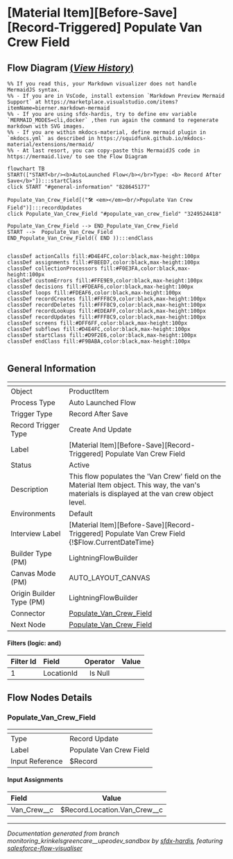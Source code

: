 # [Material Item][Before-Save][Record-Triggered] Populate Van Crew Field

## Flow Diagram [(_View History_)](Material_Item_Before_Save_Record_Triggered_Populate_Van_Crew_Field-history.md)

```mermaid
%% If you read this, your Markdown visualizer does not handle MermaidJS syntax.
%% - If you are in VsCode, install extension `Markdown Preview Mermaid Support` at https://marketplace.visualstudio.com/items?itemName=bierner.markdown-mermaid
%% - If you are using sfdx-hardis, try to define env variable `MERMAID_MODES=cli,docker` ,then run again the command to regenerate markdown with SVG images.
%% - If you are within mkdocs-material, define mermaid plugin in `mkdocs.yml` as described in https://squidfunk.github.io/mkdocs-material/extensions/mermaid/
%% - At last resort, you can copy-paste this MermaidJS code in https://mermaid.live/ to see the Flow Diagram

flowchart TB
START(["START<br/><b>AutoLaunched Flow</b></br>Type: <b> Record After Save</b>"]):::startClass
click START "#general-information" "828645177"

Populate_Van_Crew_Field[("🛠️ <em></em><br/>Populate Van Crew Field")]:::recordUpdates
click Populate_Van_Crew_Field "#populate_van_crew_field" "3249524418"

Populate_Van_Crew_Field --> END_Populate_Van_Crew_Field
START -->  Populate_Van_Crew_Field
END_Populate_Van_Crew_Field(( END )):::endClass


classDef actionCalls fill:#D4E4FC,color:black,max-height:100px
classDef assignments fill:#FBEED7,color:black,max-height:100px
classDef collectionProcessors fill:#F0E3FA,color:black,max-height:100px
classDef customErrors fill:#FFE9E9,color:black,max-height:100px
classDef decisions fill:#FDEAF6,color:black,max-height:100px
classDef loops fill:#FDEAF6,color:black,max-height:100px
classDef recordCreates fill:#FFF8C9,color:black,max-height:100px
classDef recordDeletes fill:#FFF8C9,color:black,max-height:100px
classDef recordLookups fill:#EDEAFF,color:black,max-height:100px
classDef recordUpdates fill:#FFF8C9,color:black,max-height:100px
classDef screens fill:#DFF6FF,color:black,max-height:100px
classDef subflows fill:#D4E4FC,color:black,max-height:100px
classDef startClass fill:#D9F2E6,color:black,max-height:100px
classDef endClass fill:#F9BABA,color:black,max-height:100px


```

## General Information

|<!-- -->|<!-- -->|
|:---|:---|
|Object|ProductItem|
|Process Type| Auto Launched Flow|
|Trigger Type| Record After Save|
|Record Trigger Type| Create And Update|
|Label|[Material Item][Before-Save][Record-Triggered] Populate Van Crew Field|
|Status|Active|
|Description|This flow populates the 'Van Crew' field on the Material Item object. This way, the van's materials is displayed at the van crew object level.|
|Environments|Default|
|Interview Label|[Material Item][Before-Save][Record-Triggered] Populate Van Crew Field {!$Flow.CurrentDateTime}|
| Builder Type (PM)|LightningFlowBuilder|
| Canvas Mode (PM)|AUTO_LAYOUT_CANVAS|
| Origin Builder Type (PM)|LightningFlowBuilder|
|Connector|[Populate_Van_Crew_Field](#populate_van_crew_field)|
|Next Node|[Populate_Van_Crew_Field](#populate_van_crew_field)|


#### Filters (logic: **and**)

|Filter Id|Field|Operator|Value|
|:-- |:-- |:--:|:--: |
|1|LocationId| Is Null|<!-- -->|


## Flow Nodes Details

### Populate_Van_Crew_Field

|<!-- -->|<!-- -->|
|:---|:---|
|Type|Record Update|
|Label|Populate Van Crew Field|
|Input Reference|$Record|


#### Input Assignments

|Field|Value|
|:-- |:--: |
|Van_Crew__c|$Record.Location.Van_Crew__c|








___

_Documentation generated from branch monitoring_krinkelsgreencare__upeodev_sandbox by [sfdx-hardis](https://sfdx-hardis.cloudity.com), featuring [salesforce-flow-visualiser](https://github.com/toddhalfpenny/salesforce-flow-visualiser)_